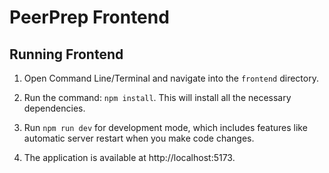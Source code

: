 # PeerPrep Frontend

## Running Frontend

1. Open Command Line/Terminal and navigate into the `frontend` directory.

2. Run the command: `npm install`. This will install all the necessary dependencies.

3. Run `npm run dev` for development mode, which includes features like automatic server restart when you make code changes.

4. The application is available at http://localhost:5173.